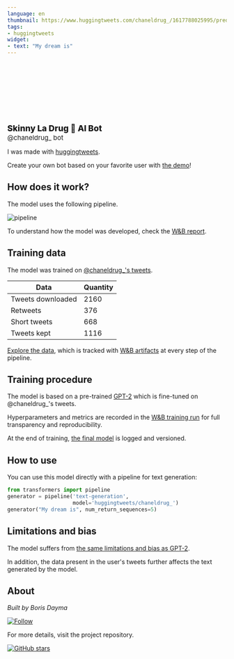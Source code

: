 ```yaml
---
language: en
thumbnail: https://www.huggingtweets.com/chaneldrug_/1617788025995/predictions.png
tags:
- huggingtweets
widget:
- text: "My dream is"
---
```


<div>
<div style="width: 132px; height:132px; border-radius: 50%; background-size: cover; background-image: url('https://pbs.twimg.com/profile_images/1377218037284270081/GN1cv26d_400x400.jpg')">
</div>
<div style="margin-top: 8px; font-size: 19px; font-weight: 800">Skinny La Drug 🤖 AI Bot </div>
<div style="font-size: 15px">@chaneldrug_ bot</div>
</div>

I was made with [huggingtweets](https://github.com/borisdayma/huggingtweets).

Create your own bot based on your favorite user with [the demo](https://colab.research.google.com/github/borisdayma/huggingtweets/blob/master/huggingtweets-demo.ipynb)!

## How does it work?

The model uses the following pipeline.

![pipeline](https://github.com/borisdayma/huggingtweets/blob/master/img/pipeline.png?raw=true)

To understand how the model was developed, check the [W&B report](https://wandb.ai/wandb/huggingtweets/reports/HuggingTweets-Train-a-Model-to-Generate-Tweets--VmlldzoxMTY5MjI).

## Training data

The model was trained on [@chaneldrug_'s tweets](https://twitter.com/chaneldrug_).

| Data | Quantity |
| --- | --- |
| Tweets downloaded | 2160 |
| Retweets | 376 |
| Short tweets | 668 |
| Tweets kept | 1116 |

[Explore the data](https://wandb.ai/wandb/huggingtweets/runs/24ua01ny/artifacts), which is tracked with [W&B artifacts](https://docs.wandb.com/artifacts) at every step of the pipeline.

## Training procedure

The model is based on a pre-trained [GPT-2](https://huggingface.co/gpt2) which is fine-tuned on @chaneldrug_'s tweets.

Hyperparameters and metrics are recorded in the [W&B training run](https://wandb.ai/wandb/huggingtweets/runs/26vdld9h) for full transparency and reproducibility.

At the end of training, [the final model](https://wandb.ai/wandb/huggingtweets/runs/26vdld9h/artifacts) is logged and versioned.

## How to use

You can use this model directly with a pipeline for text generation:

```python
from transformers import pipeline
generator = pipeline('text-generation',
                     model='huggingtweets/chaneldrug_')
generator("My dream is", num_return_sequences=5)
```

## Limitations and bias

The model suffers from [the same limitations and bias as GPT-2](https://huggingface.co/gpt2#limitations-and-bias).

In addition, the data present in the user's tweets further affects the text generated by the model.

## About

*Built by Boris Dayma*

[![Follow](https://img.shields.io/twitter/follow/borisdayma?style=social)](https://twitter.com/intent/follow?screen_name=borisdayma)

For more details, visit the project repository.

[![GitHub stars](https://img.shields.io/github/stars/borisdayma/huggingtweets?style=social)](https://github.com/borisdayma/huggingtweets)
